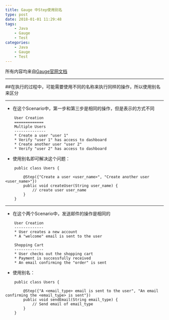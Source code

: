 ```yaml
---
title: Gauge 中Step使用别名
type: post
date: 2018-01-01 11:29:48
tags:
    - Java
    - Gauge
    - Test
categories: 
    - Java
    - Gauge
    - Test
---
```

所有内容均来自[Gauge官网文档](http://getgauge.io/documentation/user/current/advanced_readings/step_alias.html)


----------


##在执行的过程中，可能需要使用不同的名称来执行同样的操作，所以使用别名来区分


----------
- 在这个Scenario中，第一步和第三步是相同的操作，但是表示的方式不同

```
    User Creation
    =============
    Multiple Users
    --------------
    * Create a user "user 1"
    * Verify "user 1" has access to dashboard
    * Create another user "user 2"
    * Verify "user 2" has access to dashboard
```
- 使用别名即可解决这个问题：

```
    public class Users {
    
        @Step({"Create a user <user_name>", "Create another user <user_name>"})
        public void createUser(String user_name) {
            // create user user_name
        }
    }
```


----------

- 在这个两个Scenario中，发送邮件的操作是相同的
```
    User Creation
    -------------
    * User creates a new account
    * A "welcome" email is sent to the user
    
    Shopping Cart
    -------------
    * User checks out the shopping cart
    * Payment is successfully received
    * An email confirming the "order" is sent
```
- 使用别名：

```
    public class Users {
    
        @Step({"A <email_type> email is sent to the user", "An email confirming the <email_type> is sent"})
        public void sendEmail(String email_type) {
            // Send email of email_type
        }
    }
```